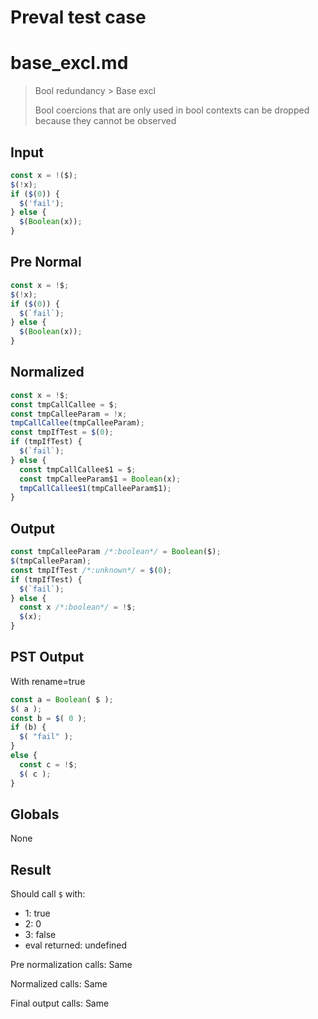 # Preval test case

# base_excl.md

> Bool redundancy > Base excl
>
> Bool coercions that are only used in bool contexts can be dropped because they cannot be observed

## Input

`````js filename=intro
const x = !($);
$(!x);
if ($(0)) {
  $('fail');
} else {
  $(Boolean(x));
}
`````

## Pre Normal


`````js filename=intro
const x = !$;
$(!x);
if ($(0)) {
  $(`fail`);
} else {
  $(Boolean(x));
}
`````

## Normalized


`````js filename=intro
const x = !$;
const tmpCallCallee = $;
const tmpCalleeParam = !x;
tmpCallCallee(tmpCalleeParam);
const tmpIfTest = $(0);
if (tmpIfTest) {
  $(`fail`);
} else {
  const tmpCallCallee$1 = $;
  const tmpCalleeParam$1 = Boolean(x);
  tmpCallCallee$1(tmpCalleeParam$1);
}
`````

## Output


`````js filename=intro
const tmpCalleeParam /*:boolean*/ = Boolean($);
$(tmpCalleeParam);
const tmpIfTest /*:unknown*/ = $(0);
if (tmpIfTest) {
  $(`fail`);
} else {
  const x /*:boolean*/ = !$;
  $(x);
}
`````

## PST Output

With rename=true

`````js filename=intro
const a = Boolean( $ );
$( a );
const b = $( 0 );
if (b) {
  $( "fail" );
}
else {
  const c = !$;
  $( c );
}
`````

## Globals

None

## Result

Should call `$` with:
 - 1: true
 - 2: 0
 - 3: false
 - eval returned: undefined

Pre normalization calls: Same

Normalized calls: Same

Final output calls: Same

